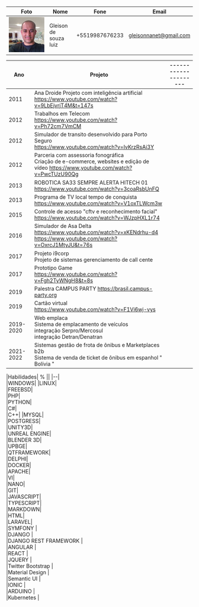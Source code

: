 
| Foto  | Nome                  | Fone              | Email                   |
|-------|-----------------------|-------------------|-------------------------|
|  ![Gleison de souza luiz](./gleison.jpg)  | Gleison de souza luiz | +5519987676233    | gleisonnanet@gmail.com  |



| Ano  | Projeto                                            | --------------------- |
|------|----------------------------------------------------| ------------------------------- |
| 2011 |   Ana Droide Projeto com inteligência artificial<br> https://www.youtube.com/watch?v=9LbEjvrjT4M&t=147s |  |
| 2012 |   Trabalhos em Telecom <br> https://www.youtube.com/watch?v=Ph72cm7VmCM | |
| 2012 |   Simulador de transito desenvolvido para Porto Seguro <br> https://www.youtube.com/watch?v=IvKrzRsAi3Y | |
| 2012 |  Parceria com assessoria fonográfica <br>Criação de e-commerce, websites  e edição  de vídeo https://www.youtube.com/watch?v=PwcTUzU90Qg | |
|2013|ROBOTICA SA33 SEMPRE ALERTA HITECH 01 <br> https://www.youtube.com/watch?v=3coaRsbUnFQ | |
|2013|Programa de TV local  tempo de conquista <br> https://www.youtube.com/watch?v=V1oxTLWcm3w | |
|2015| Controle de acesso "cftv e reconhecimento facial" <br> https://www.youtube.com/watch?v=WJzpHXL1r74 |  |
|2016 | Simulador de Asa Delta <br> https://www.youtube.com/watch?v=xKENdrhu-d4 <br> https://www.youtube.com/watch?v=OxrcJ1MtyJU&t=76s | |
|2017 | Projeto i9corp <br> Projeto de sistemas gerenciamento de call cente | |
|2017 | Prototipo Game <br> https://www.youtube.com/watch?v=Fgh2TyWNgH8&t=8s | |
|2019 | Palestra CAMPUS PARTY https://brasil.campus-party.org |  |
|2019 |Cartão virtual <br> https://www.youtube.com/watch?v=F1Vi6wj-vys |  |
|2019-2020| Web emplaca <br>Sistema de emplacamento de veículos <br> integração Serpro/Mercosul <br> integração Detran/Denatran | |
|2021-2022 | Sistemas gestão de frota de ônibus e Marketplaces  b2b <br> Sistema de venda de ticket de ônibus em espanhol " Bolívia " |  |



|Habilidades| % ||
|--|  
|WINDOWS| 
|LINUX|  
|FREEBSD|  
|PHP|  
|PYTHON|  
|C#|  
|C++| 
|MYSQL|  
|POSTGRESS|  
|UNITY3D|  
|UNREAL ENGINE|  
|BLENDER 3D|  
|UPBGE|  
|QTFRAMEWORK|  
|DELPHI|  
|DOCKER|  
|APACHE|  
|VI|  
|NANO|  
|GIT|  
|JAVASCRIPT|  
|TYPESCRIPT|  
|MARKDOWN|  
|HTML|  
|LARAVEL|  
|SYMFONY |  
|DJANGO |  
|DJANGO REST FRAMEWORK |  
|ANGULAR |  
|REACT |  
|JQUERY |  
|Twitter Bootstrap |  
|Material Design |  
|Semantic UI |  
|IONIC |  
|ARDUINO |  
|Kubernetes |  
 
  
 

